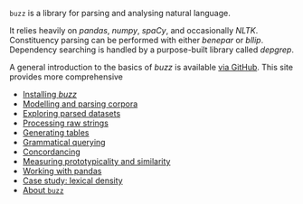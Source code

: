 `buzz` is a library for parsing and analysing natural language.

It relies heavily on *pandas*, *numpy*, *spaCy*, and occasionally *NLTK*. Constituency parsing can be performed with either *benepar* or *bllip*. Dependency searching is handled by a purpose-built library called *depgrep*.

A general introduction to the basics of *buzz* is available [via GitHub](https://github.com/interrogator/buzz). This site provides more comprehensive

- [Installing *buzz*](install.md)
- [Modelling and parsing corpora](corpus.md)
- [Exploring parsed datasets](dataset.md)
- [Processing raw strings](from_string.md)
- [Generating tables](table.md)
- [Grammatical querying](query.md)
- [Concordancing](conc.md)
- [Measuring prototypicality and similarity](proto.md)
- [Working with pandas](pandas.md)
- [Case study: lexical density](density.md)
- [About `buzz`](about.md)
